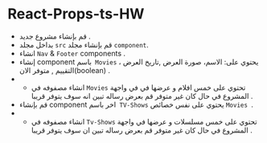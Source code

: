 # React-Props-ts-HW

-  قم بإنشاء مشروع جديد .
-  بداخل مجلد `src` قم بإنشاء مجلد `component`.
- انشاء  `Nav` & `Footer`  components  .
- إنشاء component باسم` Movies` يحتوي على: الاسم، صورة العرض ,تاريخ العرض ، التقييم , متوفر الان(boolean)  .
- - انشاء مصفوفه في `Movies` تحتوي على  خمس افلام  و عرضها في في واجهة المشروع في حال كان غير متوفر قم بعرض رساله تبين انه سوف يتوفر قريبا   .  
- قم بإنشاء component اخر باسم` TV-Shows` يحتوي على نفس خصائص `Movies `.
- - انشاء مصفوفه في `Tv-Shows`  تحتوي على  خمس مسلسلات و عرضها في واجهة المشروع في حال كان غير متوفر قم بعرض رساله تبين ان سوف يتوفر قريبا .  


